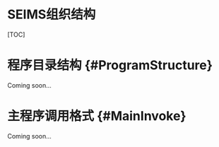 # SEIMS组织结构

[TOC]

# 程序目录结构 {#ProgramStructure}

Coming soon...

# 主程序调用格式 {#MainInvoke}

Coming soon...
